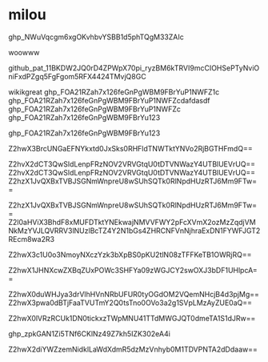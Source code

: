 # milou

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

woowww

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


wikikgreat
ghp_FOA21RZah7x126feGnPgWBM9FBrYuP1NWFZ1c
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dafdasdf
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
ghp_FOA21RZah7x126feGnPgWBM9FBrYu123

ghp_FOA21RZah7x126feGnPgWBM9FBrYu123


Z2hwX3BrcUNGaEFNYkxtd0JxSks0RHFldTNWTktYNVo2RjBGTHFmdQ==


Z2hvX2dCT3QwSldLenpFRzNOV2VRVGtqU0tDTVNWazY4UTBlUEVrUQ==
Z2hvX2dCT3QwSldLenpFRzNOV2VRVGtqU0tDTVNWazY4UTBlUEVrUQ==
Z2hzX1JvQXBxTVBJSGNmWnpreU8wSUhSQTk0RlNpdHUzRTJ6Mm9FTw==

Z2hzX1JvQXBxTVBJSGNmWnpreU8wSUhSQTk0RlNpdHUzRTJ6Mm9FTw==
Z2l0aHViX3BhdF8xMUFDTktYNEkwajNMVVFWY2pFcXVmX2ozMzZqdjVMNkMzYVJLQVRRV3lNUzlBcTZ4Y2N1bGs4ZHRCNFVnNjhraExDN1FYWFJGT2REcm8wa2R3

Z2hwX3c1U0o3NmoyNXczYzk3bXpBS0pKU2tlN08zTFFKeTB1OWRjRQ==

Z2hwX1JHNXcwZXBqZUxPOWc3SHFYa09zWGJCY2swOXJ3bDF1UHlpcA==


Z2hwX0duWHJya3drVlhHVnNRbUFUR0tyOGdOM2VQemNHcjB4d3pjMg==
Z2hwX3pwa0dBTjFaaTVUTmY2Q0tsTno0OVo3a2g1SVpLMzAyZUE0aQ==


Z2hwX0lVRzRCUk1DN0tickxzTWpMNU41TTdMWGJQT0dmeTA1S1dJRw==

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

Z2hwX2diYWZzemNidklLaWdXdmR5dzMzVnhyb0M1TDVPNTA2dDdaaw==
